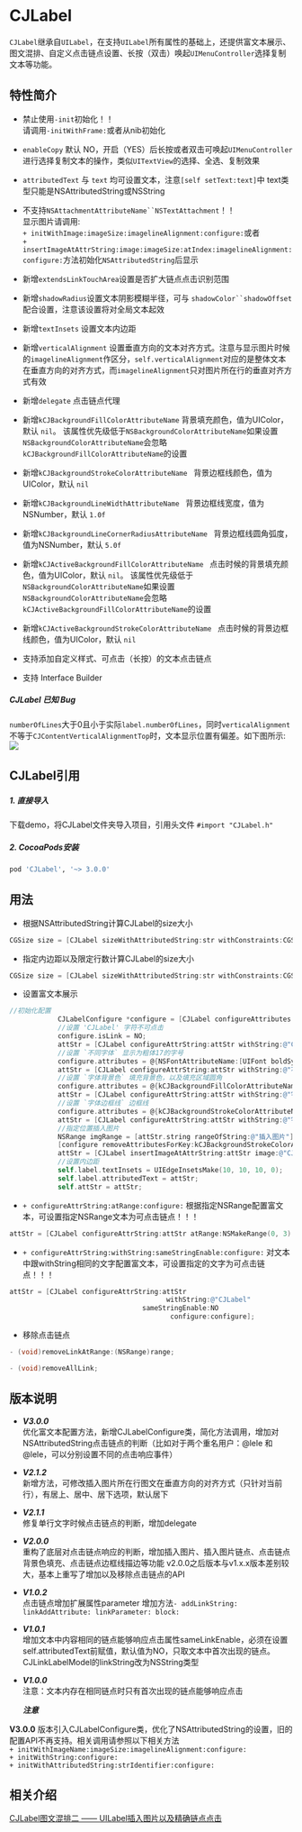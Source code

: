 # CJLabel

`CJLabel`继承自`UILabel`，在支持`UILabel`所有属性的基础上，还提供富文本展示、图文混排、自定义点击链点设置、长按（双击）唤起`UIMenuController`选择复制文本等功能。

## 特性简介
   * 禁止使用`-init`初始化！！<br/>请调用`-initWithFrame:`或者从nib初始化
   
   * `enableCopy` 默认 NO，开启（YES）后长按或者双击可唤起`UIMenuController`进行选择复制文本的操作，类似`UITextView`的选择、全选、复制效果
   
   * `attributedText` 与 `text` 均可设置文本，注意`[self setText:text]`中 text类型只能是NSAttributedString或NSString
 
   * 不支持`NSAttachmentAttributeName``NSTextAttachment`！！<br/>显示图片请调用:<br/>
   `+ initWithImage:imageSize:imagelineAlignment:configure:`或者<br/>
   `+ insertImageAtAttrString:image:imageSize:atIndex:imagelineAlignment:configure:`方法初始化`NSAttributedString`后显示
 
   * 新增`extendsLinkTouchArea`设置是否扩大链点点击识别范围 
   
   * 新增`shadowRadius`设置文本阴影模糊半径，可与 `shadowColor``shadowOffset` 配合设置，注意该设置将对全局文本起效
 
   * 新增`textInsets` 设置文本内边距
 
   * 新增`verticalAlignment` 设置垂直方向的文本对齐方式。注意与显示图片时候的`imagelineAlignment`作区分，`self.verticalAlignment`对应的是整体文本在垂直方向的对齐方式，而`imagelineAlignment`只对图片所在行的垂直对齐方式有效
   
   * 新增`delegate` 点击链点代理
   
   * 新增`kCJBackgroundFillColorAttributeName` 背景填充颜色，值为UIColor，默认 `nil`。
 该属性优先级低于`NSBackgroundColorAttributeName`如果设置`NSBackgroundColorAttributeName`会忽略`kCJBackgroundFillColorAttributeName`的设置
 
   * 新增`kCJBackgroundStrokeColorAttributeName ` 背景边框线颜色，值为UIColor，默认 `nil`
 
   * 新增`kCJBackgroundLineWidthAttributeName ` 背景边框线宽度，值为NSNumber，默认 `1.0f`

   * 新增`kCJBackgroundLineCornerRadiusAttributeName ` 背景边框线圆角弧度，值为NSNumber，默认 `5.0f`

   * 新增`kCJActiveBackgroundFillColorAttributeName ` 点击时候的背景填充颜色，值为UIColor，默认 `nil`。
 该属性优先级低于`NSBackgroundColorAttributeName`如果设置`NSBackgroundColorAttributeName`会忽略`kCJActiveBackgroundFillColorAttributeName`的设置

   * 新增`kCJActiveBackgroundStrokeColorAttributeName ` 点击时候的背景边框线颜色，值为UIColor，默认 `nil`
   
   * 支持添加自定义样式、可点击（长按）的文本点击链点
   
   * 支持 Interface Builder


##### CJLabel 已知 Bug
 
   `numberOfLines`大于0且小于实际`label.numberOfLines`，同时`verticalAlignment`不等于`CJContentVerticalAlignmentTop`时，文本显示位置有偏差。如下图所示:<br/>
   ![](http://oz3eqyeso.bkt.clouddn.com/LabelBug.jpg)







## CJLabel引用
##### 1. 直接导入
下载demo，将CJLabel文件夹导入项目，引用头文件 `#import "CJLabel.h"`
##### 2. CocoaPods安装
```ruby
pod 'CJLabel', '~> 3.0.0'

```

## 用法
* 根据NSAttributedString计算CJLabel的size大小
  
```objective-c
CGSize size = [CJLabel sizeWithAttributedString:str withConstraints:CGSizeMake(320, CGFLOAT_MAX) limitedToNumberOfLines:0];
```
* 指定内边距以及限定行数计算CJLabel的size大小
```objective-c
CGSize size = [CJLabel sizeWithAttributedString:str withConstraints:CGSizeMake(320, CGFLOAT_MAX) limitedToNumberOfLines:0 textInsets:3];
  ```
  
* 设置富文本展示
```objective-c
//初始化配置
            CJLabelConfigure *configure = [CJLabel configureAttributes:nil isLink:NO activeLinkAttributes:nil parameter:nil clickLinkBlock:nil longPressBlock:nil];
            //设置 'CJLabel' 字符不可点击
            configure.isLink = NO;
            attStr = [CJLabel configureAttrString:attStr withString:@"CJLabel" sameStringEnable:YES configure:configure];
            //设置 `不同字体` 显示为粗体17的字号
            configure.attributes = @{NSFontAttributeName:[UIFont boldSystemFontOfSize:18]};
            attStr = [CJLabel configureAttrString:attStr withString:@"不同字体" sameStringEnable:NO configure:configure];
            //设置 `字体背景色` 填充背景色，以及填充区域圆角
            configure.attributes = @{kCJBackgroundFillColorAttributeName:[UIColor colorWithWhite:0.5 alpha:1],kCJBackgroundLineCornerRadiusAttributeName:@(0)};
            attStr = [CJLabel configureAttrString:attStr withString:@"字体背景色" sameStringEnable:NO configure:configure];
            //设置 `字体边框线` 边框线
            configure.attributes = @{kCJBackgroundStrokeColorAttributeName:[UIColor orangeColor]};
            attStr = [CJLabel configureAttrString:attStr withString:@"字体边框线" sameStringEnable:NO configure:configure];
            //指定位置插入图片
            NSRange imgRange = [attStr.string rangeOfString:@"插入图片"];
            [configure removeAttributesForKey:kCJBackgroundStrokeColorAttributeName];
            attStr = [CJLabel insertImageAtAttrString:attStr image:@"CJLabel.png" imageSize:CGSizeMake(55, 45) atIndex:(imgRange.location+imgRange.length) imagelineAlignment:CJVerticalAlignmentBottom configure:configure];
            //设置内边距
            self.label.textInsets = UIEdgeInsetsMake(10, 10, 10, 0);
            self.label.attributedText = attStr;
            self.attStr = attStr;
  ```
  
* `+ configureAttrString:atRange:configure:`
根据指定NSRange配置富文本，可设置指定NSRange文本为可点击链点！！！<br/>
```objective-c
attStr = [CJLabel configureAttrString:attStr atRange:NSMakeRange(0, 3) configure:configure];
```

* `+ configureAttrString:withString:sameStringEnable:configure:`
对文本中跟withString相同的文字配置富文本，可设置指定的文字为可点击链点！！！<br/>
```objective-c
attStr = [CJLabel configureAttrString:attStr
                                       withString:@"CJLabel"
                                 sameStringEnable:NO
                                        configure:configure];
```

* 移除点击链点<br/>
```objective-c
- (void)removeLinkAtRange:(NSRange)range;

- (void)removeAllLink;
```

## 版本说明
* ***V3.0.0***<br/>
 优化富文本配置方法，新增CJLabelConfigure类，简化方法调用，增加对NSAttributedString点击链点的判断（比如对于两个重名用户：@lele 和 @lele，可以分别设置不同的点击响应事件）

* ***V2.1.2***<br/>
 新增方法，可修改插入图片所在行图文在垂直方向的对齐方式（只针对当前行），有居上、居中、居下选项，默认居下

* ***V2.1.1***<br/>
 修复单行文字时候点击链点的判断，增加delegate
 
* ***V2.0.0***<br/>
 重构了底层对点击链点响应的判断，增加插入图片、插入图片链点、点击链点背景色填充、点击链点边框线描边等功能
 v2.0.0之后版本与v1.x.x版本差别较大，基本上重写了增加以及移除点击链点的API

* ***V1.0.2***<br/>
 点击链点增加扩展属性parameter
 增加方法`- addLinkString: linkAddAttribute: linkParameter: block:`
 
* ***V1.0.1***<br/>
  增加文本中内容相同的链点能够响应点击属性sameLinkEnable，必须在设置self.attributedText前赋值，默认值为NO，只取文本中首次出现的链点。<br/>
  CJLinkLabelModel的linkString改为NSString类型
  
* ***V1.0.0***<br/>
  注意：文本内存在相同链点时只有首次出现的链点能够响应点击
  
  ***注意***

**V3.0.0** 版本引入CJLabelConfigure类，优化了NSAttributedString的设置，旧的配置API不再支持。相关调用请参照以下相关方法<br/>
`+ initWithImageName:imageSize:imagelineAlignment:configure:`<br/>
`+ initWithString:configure:`<br/>
`+ initWithAttributedString:strIdentifier:configure:`<br/>

## 相关介绍
[CJLabel图文混排二 —— UILabel插入图片以及精确链点点击](http://www.jianshu.com/p/9a70533d217e)
